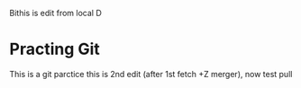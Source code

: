Bithis is edit from local
D
# Practing Git
This is a git parctice
this is 2nd edit (after 1st fetch +Z merger), now test pull

